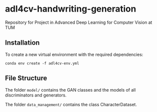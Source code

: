# adl4cv-handwriting-generation
Repository for Project in Advanced Deep Learning for Computer Vision at TUM

## Installation

To create a new virtual environment with the required dependencies:

```conda env create -f adl4cv-env.yml```

## File Structure
The folder `model/` contains the GAN classes and the models of all discriminators and generators.

The folder `data_management/` contains the class CharacterDataset.